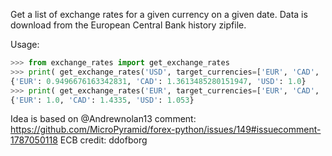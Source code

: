 Get a list of exchange rates for a given currency on a given date. Data is download from
the European Central Bank history zipfile.

Usage:

```python
>>> from exchange_rates import get_exchange_rates
>>> print( get_exchange_rates('USD', target_currencies=['EUR', 'CAD', 'USD'], on_date='2023-10-01') )
{'EUR': 0.9496676163342831, 'CAD': 1.3613485280151947, 'USD': 1.0}
>>> print( get_exchange_rates('EUR', target_currencies=['EUR', 'CAD', 'USD'], on_date='2023-10-01') )
{'EUR': 1.0, 'CAD': 1.4335, 'USD': 1.053}
```

Idea is based on @Andrewnolan13 comment: https://github.com/MicroPyramid/forex-python/issues/149#issuecomment-1787050118
ECB credit: ddofborg

